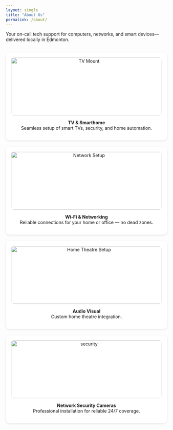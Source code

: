 ```yaml
---
layout: single
title: "About Us"
permalink: /about/
---
```

<!--We’re TechYEG — Edmonton’s local tech handyman service. Think of us as your neighborhood Tech Squad without the big box store pricing.-->
Your on-call tech support for computers, networks, and smart devices—delivered locally in Edmonton.

<style>
  .services-grid {
    display: grid;
    grid-template-columns: repeat(auto-fit, minmax(250px, 1fr));
    gap: 20px;
    margin-top: 2rem;
    text-align: center;
  }
  .service-card img {
    width: 100%;
    height: 180px; /* consistent height */
    object-fit: cover; /* crop neatly */
    border-radius: 8px;
  }
  .service-card {
    padding: 1rem;
    border-radius: 12px;
    box-shadow: 0 2px 6px rgba(0,0,0,0.1);
    background: #fff;
  }
</style>

<div class="services-grid">

  <div class="service-card">
    <img src="{{ '/assets/images/Tv-mount.jpg' | relative_url }}" alt="TV Mount">
    <p><strong>TV & Smarthome</strong><br>Seamless setup of smart TVs, security, and home automation.</p>
  </div>

  <div class="service-card">
    <img src="{{ '/assets/images/Network.jpg' | relative_url }}" alt="Network Setup">
    <p><strong>Wi-Fi & Networking</strong><br>Reliable connections for your home or office — no dead zones.</p>
  </div>

  <div class="service-card">
    <img src="{{ '/assets/images/Speakers.jpg' | relative_url }}" alt="Home Theatre Setup">
    <p><strong>Audio Visual</strong><br>Custom home theatre integration.</p>
  </div>
  
  <div class="service-card">
    <img src="{{ '/assets/images/secure.jpg' | relative_url }}" alt="security">
    <p><strong>Network Security Cameras</strong><br>Professional installation for reliable 24/7 coverage.</p>
  </div>

</div>
